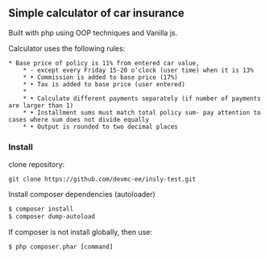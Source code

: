 ## Simple calculator of car insurance 

Built with php using OOP techniques and Vanilla js. 

Calculator uses the following rules:

    * Base price of policy is 11% from entered car value,
        * - except every Friday 15-20 o’clock (user time) when it is 13%
        * • Commission is added to base price (17%)
        * • Tax is added to base price (user entered)
        *
        * • Calculate different payments separately (if number of payments are larger than 1)
        * • Installment sums must match total policy sum- pay attention to cases where sum does not divide equally
        * • Output is rounded to two decimal places
        
### Install

clone repository:

````
git clone https://github.com/devmc-ee/insly-test.git
````

Install composer dependencies (autoloader)

````bash
$ composer install
$ composer dump-autoload
````

If composer is not install globally, then use: 
````
$ php composer.phar [command]

````